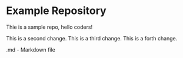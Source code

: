 # Example Repository

Thie is a sample repo, hello coders!

This is a second change.
This is a third change.
This is a forth change.

.md -  Markdown file
